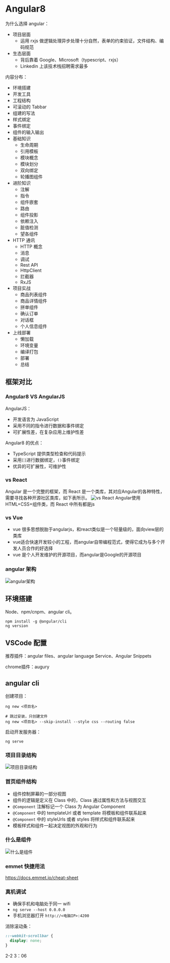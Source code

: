 # Angular8

为什么选择 angular：

- 项目层面
  - 运用 rxjs 做逻辑处理异步处理十分自然，表单的约束验证，文件结构、编码规范
- 生态层面
  - 背后靠着 Google、Microsoft（typescript、rxjs）
  - Linkedin 上该技术栈招聘需求最多

内容分布：

- 环境搭建
- 开发工具
- 工程结构
- 可滚动的 Tabbar
- 组建的写法
- 样式绑定
- 事件绑定
- 组件的输入输出
- 基础知识
  - 生命周期
  - 引用模板
  - 模块概念
  - 模块划分
  - 双向绑定
  - 轮播图组件
- 进阶知识
  - 注解
  - 指令
  - 组件嵌套
  - 路由
  - 组件投影
  - 依赖注入
  - 脏值检测
  - 望各组件
- HTTP 通讯
  - HTTP 概念
  - 消息
  - 调试
  - Rest API
  - HttpClient
  - 拦截器
  - RxJS
- 项目实战
  - 商品列表组件
  - 商品详情组件
  - 拼单组件
  - 确认订单
  - 对话框
  - 个人信息组件
- 上线部署
  - 懒加载
  - 环境变量
  - 编译打包
  - 部署
  - 总结
  
## 框架对比

### Angular8 VS AngularJS

AngularJS：

- 开发语言为 JavaScript
- 采用不同的指令进行数据和事件绑定
- 可扩展性差，在复杂应用上维护性差

Angular8 的优点：

- TypeScript 提供类型检查和代码提示
- 采用`[]`进行数据绑定，`()`事件绑定
- 优异的可扩展性，可维护性
  
### vs React

Angular 是一个完整的框架，而 React 是一个类库，其对应Angular的各种特性，需要寻找各种开源社区类库，如下表所示。
![vs React](images/vsReact.png)
Angular使用HTML+CSS+组件类，而 React 中所有都是js

### vs Vue

- vue 很多思想脱胎于angularjs，和react类似是一个轻量级的，面向view层的类库
- vue适合快速开发较小的工程，而angular自带编程范式，使得它成为与多个开发人员合作的好选择
- vue 是个人开发维护的开源项目，而angular是Google的开源项目

### angular 架构

![angular架构](images/angular架构.png)

## 环境搭建

Node、npm/cnpm、angular cli。

```shell
npm install -g @angular/cli
ng version
```

## VSCode 配置

推荐插件：angular files、angular language Service、Angular Snippets

chrome插件：augury

## angular cli

创建项目：

```shell
ng new <项目名>

# 跳过安装，只创建文件
ng new <项目名> --skip-install --style css --routing false
```

启动开发服务器：

```shell
ng serve
```

### 项目目录结构

![项目目录结构](images/项目目录结构.png)

### 首页组件结构

- 组件控制屏幕的一部分视图
- 组件的逻辑是定义在 Class 中的，Class 通过属性和方法与视图交互
- `@Component` 注解标记一个 Class 为 Angular Component
- `@Component` 中的 templateUrl 或者 template 将模板和组件联系起来
- `@Component` 中的 styleUrls 或者 styles 将样式和组件联系起来
- 模板样式和组件一起决定视图的外观和行为

### 什么是组件

![什么是组件](images/什么是组件.png)

### emmet 快捷用法

<https://docs.emmet.io/cheat-sheet>

### 真机调试

- 确保手机和电脑处于同一 wifi
- `ng serve --host 0.0.0.0`
- 手机浏览器打开 `http://<电脑IP>:4200`

消除滚动条：

```css
::-webkit-scrollbar {
  display: none;
}
```

2-2 3：06
